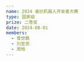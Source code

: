 ```yaml
---
name: 2024 睿抗机器人开发者大赛
type: 国家级
prize: 二等奖
date: 2024-08-01
members: 
  - 曾世鹏
  - 刘至忠
  - 周晗
---
```

